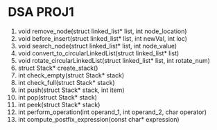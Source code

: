 # DSA PROJ1

1. void remove_node(struct linked_list* list, int node_location)
2. void before_insert(struct linked_list* list, int newVal, int loc)
3. void search_node(struct linked_list* list, int node_value)
4. void convert_to_circularLinkedList(struct linked_list* list)
5. void rotate_circularLinkedList(struct linked_list* list, int rotate_num)
6. struct Stack* create_stack()
7. int check_empty(struct Stack* stack)
8. int check_full(struct Stack* stack)
9. int push(struct Stack* stack, int item)
10. int pop(struct Stack* stack)
11. int peek(struct Stack* stack)
12. int perform_operation(int operand_1, int operand_2, char operator)
13. int compute_postfix_expression(const char* expression)
